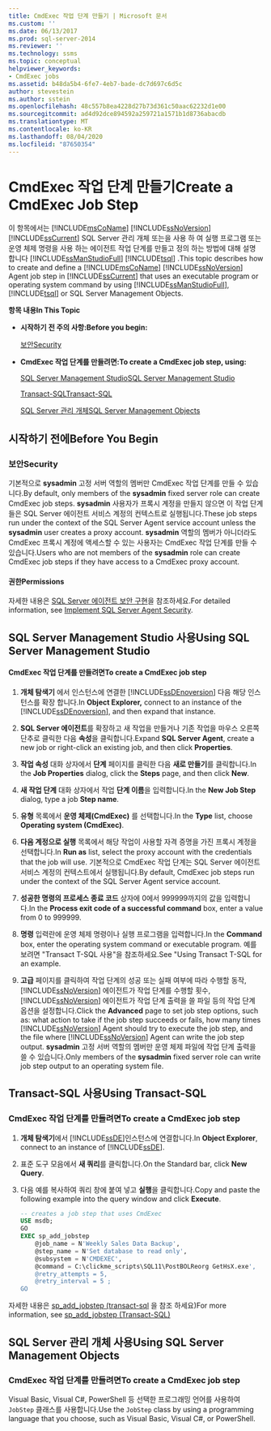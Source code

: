 ```yaml
---
title: CmdExec 작업 단계 만들기 | Microsoft 문서
ms.custom: ''
ms.date: 06/13/2017
ms.prod: sql-server-2014
ms.reviewer: ''
ms.technology: ssms
ms.topic: conceptual
helpviewer_keywords:
- CmdExec jobs
ms.assetid: b48da5b4-6fe7-4eb7-bade-dc7d697c6d5c
author: stevestein
ms.author: sstein
ms.openlocfilehash: 48c557b8ea4228d27b73d361c50aac62232d1e00
ms.sourcegitcommit: ad4d92dce894592a259721a1571b1d8736abacdb
ms.translationtype: MT
ms.contentlocale: ko-KR
ms.lasthandoff: 08/04/2020
ms.locfileid: "87650354"
---
```

# <a name="create-a-cmdexec-job-step"></a><span data-ttu-id="57ac5-102">CmdExec 작업 단계 만들기</span><span class="sxs-lookup"><span data-stu-id="57ac5-102">Create a CmdExec Job Step</span></span>
  <span data-ttu-id="57ac5-103">이 항목에서는 [!INCLUDE[msCoName](../../includes/msconame-md.md)] [!INCLUDE[ssNoVersion](../../includes/ssnoversion-md.md)] [!INCLUDE[ssCurrent](../../includes/sscurrent-md.md)] SQL Server 관리 개체 또는을 사용 하 여 실행 프로그램 또는 운영 체제 명령을 사용 하는 에이전트 작업 단계를 만들고 정의 하는 방법에 대해 설명 합니다 [!INCLUDE[ssManStudioFull](../../includes/ssmanstudiofull-md.md)] [!INCLUDE[tsql](../../includes/tsql-md.md)] .</span><span class="sxs-lookup"><span data-stu-id="57ac5-103">This topic describes how to create and define a [!INCLUDE[msCoName](../../includes/msconame-md.md)] [!INCLUDE[ssNoVersion](../../includes/ssnoversion-md.md)] Agent job step in [!INCLUDE[ssCurrent](../../includes/sscurrent-md.md)] that uses an executable program or operating system command by using [!INCLUDE[ssManStudioFull](../../includes/ssmanstudiofull-md.md)], [!INCLUDE[tsql](../../includes/tsql-md.md)] or SQL Server Management Objects.</span></span>  
  
 <span data-ttu-id="57ac5-104">**항목 내용**</span><span class="sxs-lookup"><span data-stu-id="57ac5-104">**In This Topic**</span></span>  
  
-   <span data-ttu-id="57ac5-105">**시작하기 전 주의 사항:**</span><span class="sxs-lookup"><span data-stu-id="57ac5-105">**Before you begin:**</span></span>  
  
     [<span data-ttu-id="57ac5-106">보안</span><span class="sxs-lookup"><span data-stu-id="57ac5-106">Security</span></span>](#Security)  
  
-   <span data-ttu-id="57ac5-107">**CmdExec 작업 단계를 만들려면:**</span><span class="sxs-lookup"><span data-stu-id="57ac5-107">**To create a CmdExec job step, using:**</span></span>  
  
     [<span data-ttu-id="57ac5-108">SQL Server Management Studio</span><span class="sxs-lookup"><span data-stu-id="57ac5-108">SQL Server Management Studio</span></span>](#SSMS)  
  
     [<span data-ttu-id="57ac5-109">Transact-SQL</span><span class="sxs-lookup"><span data-stu-id="57ac5-109">Transact-SQL</span></span>](#TSQL)  
  
     [<span data-ttu-id="57ac5-110">SQL Server 관리 개체</span><span class="sxs-lookup"><span data-stu-id="57ac5-110">SQL Server Management Objects</span></span>](#SMO)  
  
##  <a name="before-you-begin"></a><a name="BeforeYouBegin"></a> <span data-ttu-id="57ac5-111">시작하기 전에</span><span class="sxs-lookup"><span data-stu-id="57ac5-111">Before You Begin</span></span>  
  
###  <a name="security"></a><a name="Security"></a> <span data-ttu-id="57ac5-112">보안</span><span class="sxs-lookup"><span data-stu-id="57ac5-112">Security</span></span>  
 <span data-ttu-id="57ac5-113">기본적으로 **sysadmin** 고정 서버 역할의 멤버만 CmdExec 작업 단계를 만들 수 있습니다.</span><span class="sxs-lookup"><span data-stu-id="57ac5-113">By default, only members of the **sysadmin** fixed server role can create CmdExec job steps.</span></span> <span data-ttu-id="57ac5-114">**sysadmin** 사용자가 프록시 계정을 만들지 않으면 이 작업 단계들은 SQL Server 에이전트 서비스 계정의 컨텍스트로 실행됩니다.</span><span class="sxs-lookup"><span data-stu-id="57ac5-114">These job steps run under the context of the SQL Server Agent service account unless the **sysadmin** user creates a proxy account.</span></span> <span data-ttu-id="57ac5-115">**sysadmin** 역할의 멤버가 아니더라도 CmdExec 프록시 계정에 액세스할 수 있는 사용자는 CmdExec 작업 단계를 만들 수 있습니다.</span><span class="sxs-lookup"><span data-stu-id="57ac5-115">Users who are not members of the **sysadmin** role can create CmdExec job steps if they have access to a CmdExec proxy account.</span></span>  
  
####  <a name="permissions"></a><a name="Permissions"></a> <span data-ttu-id="57ac5-116">권한</span><span class="sxs-lookup"><span data-stu-id="57ac5-116">Permissions</span></span>  
 <span data-ttu-id="57ac5-117">자세한 내용은 [SQL Server 에이전트 보안 구현](implement-sql-server-agent-security.md)을 참조하세요.</span><span class="sxs-lookup"><span data-stu-id="57ac5-117">For detailed information, see [Implement SQL Server Agent Security](implement-sql-server-agent-security.md).</span></span>  
  
##  <a name="using-sql-server-management-studio"></a><a name="SSMS"></a> <span data-ttu-id="57ac5-118">SQL Server Management Studio 사용</span><span class="sxs-lookup"><span data-stu-id="57ac5-118">Using SQL Server Management Studio</span></span>  
  
#### <a name="to-create-a-cmdexec-job-step"></a><span data-ttu-id="57ac5-119">CmdExec 작업 단계를 만들려면</span><span class="sxs-lookup"><span data-stu-id="57ac5-119">To create a CmdExec job step</span></span>  
  
1.  <span data-ttu-id="57ac5-120">**개체 탐색기** 에서 인스턴스에 연결한 [!INCLUDE[ssDEnoversion](../../includes/ssdenoversion-md.md)] 다음 해당 인스턴스를 확장 합니다.</span><span class="sxs-lookup"><span data-stu-id="57ac5-120">In **Object Explorer,** connect to an instance of the [!INCLUDE[ssDEnoversion](../../includes/ssdenoversion-md.md)], and then expand that instance.</span></span>  
  
2.  <span data-ttu-id="57ac5-121">**SQL Server 에이전트**를 확장하고 새 작업을 만들거나 기존 작업을 마우스 오른쪽 단추로 클릭한 다음 **속성**을 클릭합니다.</span><span class="sxs-lookup"><span data-stu-id="57ac5-121">Expand **SQL Server Agent**, create a new job or right-click an existing job, and then click **Properties**.</span></span>  
  
3.  <span data-ttu-id="57ac5-122">**작업 속성** 대화 상자에서 **단계** 페이지를 클릭한 다음 **새로 만들기**를 클릭합니다.</span><span class="sxs-lookup"><span data-stu-id="57ac5-122">In the **Job Properties** dialog, click the **Steps** page, and then click **New**.</span></span>  
  
4.  <span data-ttu-id="57ac5-123">**새 작업 단계** 대화 상자에서 작업 **단계 이름**을 입력합니다.</span><span class="sxs-lookup"><span data-stu-id="57ac5-123">In the **New Job Step** dialog, type a job **Step name**.</span></span>  
  
5.  <span data-ttu-id="57ac5-124">**유형** 목록에서 **운영 체제(CmdExec)** 를 선택합니다.</span><span class="sxs-lookup"><span data-stu-id="57ac5-124">In the **Type** list, choose **Operating system (CmdExec)**.</span></span>  
  
6.  <span data-ttu-id="57ac5-125">**다음 계정으로 실행** 목록에서 해당 작업이 사용할 자격 증명을 가진 프록시 계정을 선택합니다.</span><span class="sxs-lookup"><span data-stu-id="57ac5-125">In **Run as** list, select the proxy account with the credentials that the job will use.</span></span> <span data-ttu-id="57ac5-126">기본적으로 CmdExec 작업 단계는 SQL Server 에이전트 서비스 계정의 컨텍스트에서 실행됩니다.</span><span class="sxs-lookup"><span data-stu-id="57ac5-126">By default, CmdExec job steps run under the context of the SQL Server Agent service account.</span></span>  
  
7.  <span data-ttu-id="57ac5-127">**성공한 명령의 프로세스 종료 코드** 상자에 0에서 999999까지의 값을 입력합니다.</span><span class="sxs-lookup"><span data-stu-id="57ac5-127">In the **Process exit code of a successful command** box, enter a value from 0 to 999999.</span></span>  
  
8.  <span data-ttu-id="57ac5-128">**명령** 입력란에 운영 체제 명령이나 실행 프로그램을 입력합니다.</span><span class="sxs-lookup"><span data-stu-id="57ac5-128">In the **Command** box, enter the operating system command or executable program.</span></span> <span data-ttu-id="57ac5-129">예를 보려면 "Transact T-SQL 사용"을 참조하세요.</span><span class="sxs-lookup"><span data-stu-id="57ac5-129">See "Using Transact T-SQL for an example.</span></span>  
  
9. <span data-ttu-id="57ac5-130">**고급** 페이지를 클릭하여 작업 단계의 성공 또는 실패 여부에 따라 수행할 동작, [!INCLUDE[ssNoVersion](../../includes/ssnoversion-md.md)] 에이전트가 작업 단계를 수행할 횟수, [!INCLUDE[ssNoVersion](../../includes/ssnoversion-md.md)] 에이전트가 작업 단계 출력을 쓸 파일 등의 작업 단계 옵션을 설정합니다.</span><span class="sxs-lookup"><span data-stu-id="57ac5-130">Click the **Advanced** page to set job step options, such as: what action to take if the job step succeeds or fails, how many times [!INCLUDE[ssNoVersion](../../includes/ssnoversion-md.md)] Agent should try to execute the job step, and the file where [!INCLUDE[ssNoVersion](../../includes/ssnoversion-md.md)] Agent can write the job step output.</span></span> <span data-ttu-id="57ac5-131">**sysadmin** 고정 서버 역할의 멤버만 운영 체제 파일에 작업 단계 출력을 쓸 수 있습니다.</span><span class="sxs-lookup"><span data-stu-id="57ac5-131">Only members of the **sysadmin** fixed server role can write job step output to an operating system file.</span></span>  
  
##  <a name="using-transact-sql"></a><a name="TSQL"></a> <span data-ttu-id="57ac5-132">Transact-SQL 사용</span><span class="sxs-lookup"><span data-stu-id="57ac5-132">Using Transact-SQL</span></span>  
  
### <a name="to-create-a-cmdexec-job-step"></a><span data-ttu-id="57ac5-133">CmdExec 작업 단계를 만들려면</span><span class="sxs-lookup"><span data-stu-id="57ac5-133">To create a CmdExec job step</span></span>  
  
1.  <span data-ttu-id="57ac5-134">**개체 탐색기**에서 [!INCLUDE[ssDE](../../includes/ssde-md.md)]인스턴스에 연결합니다.</span><span class="sxs-lookup"><span data-stu-id="57ac5-134">In **Object Explorer**, connect to an instance of [!INCLUDE[ssDE](../../includes/ssde-md.md)].</span></span>  
  
2.  <span data-ttu-id="57ac5-135">표준 도구 모음에서 **새 쿼리**를 클릭합니다.</span><span class="sxs-lookup"><span data-stu-id="57ac5-135">On the Standard bar, click **New Query**.</span></span>  
  
3.  <span data-ttu-id="57ac5-136">다음 예를 복사하여 쿼리 창에 붙여 넣고 **실행**을 클릭합니다.</span><span class="sxs-lookup"><span data-stu-id="57ac5-136">Copy and paste the following example into the query window and click **Execute**.</span></span>  
  
    ```sql
    -- creates a job step that uses CmdExec  
    USE msdb;  
    GO  
    EXEC sp_add_jobstep  
        @job_name = N'Weekly Sales Data Backup',  
        @step_name = N'Set database to read only',  
        @subsystem = N'CMDEXEC',  
        @command = C:\clickme_scripts\SQL11\PostBOLReorg GetHsX.exe',   
        @retry_attempts = 5,  
        @retry_interval = 5 ;  
    GO  
    ```  
  
 <span data-ttu-id="57ac5-137">자세한 내용은 [sp_add_jobstep &#40;transact-sql](/sql/relational-databases/system-stored-procedures/sp-add-jobstep-transact-sql) 을 참조 하세요&#41;</span><span class="sxs-lookup"><span data-stu-id="57ac5-137">For more information, see [sp_add_jobstep &#40;Transact-SQL&#41;](/sql/relational-databases/system-stored-procedures/sp-add-jobstep-transact-sql)</span></span>  
  
##  <a name="using-sql-server-management-objects"></a><a name="SMO"></a><span data-ttu-id="57ac5-138">SQL Server 관리 개체 사용</span><span class="sxs-lookup"><span data-stu-id="57ac5-138">Using SQL Server Management Objects</span></span>  

### <a name="to-create-a-cmdexec-job-step"></a><span data-ttu-id="57ac5-139">CmdExec 작업 단계를 만들려면</span><span class="sxs-lookup"><span data-stu-id="57ac5-139">To create a CmdExec job step</span></span>
  
 <span data-ttu-id="57ac5-140">Visual Basic, Visual C#, PowerShell 등 선택한 프로그래밍 언어를 사용하여 `JobStep` 클래스를 사용합니다.</span><span class="sxs-lookup"><span data-stu-id="57ac5-140">Use the `JobStep` class by using a programming language that you choose, such as Visual Basic, Visual C#, or PowerShell.</span></span>  
